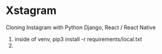 #   Xstagram

Cloning Instagram with Python Django, React / React Native

1) inside of venv, 
    pip3 install -r requirements/local.txt
2) 